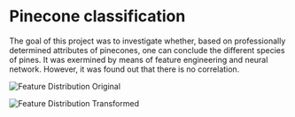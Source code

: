 # Pinecone classification

The goal of this project was to investigate whether, based on professionally determined attributes of pinecones, one can
conclude the different species of pines. It was exermined by means of feature engineering and neural network.
However, it was found out that there is no correlation.

![Feature Distribution Original](/tannenzapfen/plots/feature_distr_before_fixing.png?raw=true "Original Feature Distribution")

![Feature Distribution Transformed](/tannenzapfen/plots/after_fixing_and_normalizing.png?raw=true "Transformed Feature Distribution")